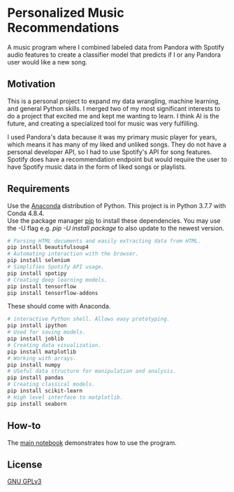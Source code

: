 # Personalized Music Recommendations

A music program where I combined labeled data from Pandora with Spotify audio features to create a classifier model that predicts if I or any Pandora user would like a new song.

## Motivation

This is a personal project to expand my data wrangling, machine learning, and general Python skills. I merged two of my most significant interests to do a project that excited me and kept me wanting to learn. I think AI is the future, and creating a specialized tool for music was very fulfilling.

I used Pandora's data because it was my primary music player for years, which means it has many of my liked and unliked songs. They do not have a personal developer API, so I had to use Spotify's API for song features. Spotify does have a recommendation endpoint but would require the user to have Spotify music data in the form of liked songs or playlists.

<!-- I web scraped the data off of Pandora using Selenium because many elements on the webpage used JavaScript to load in. -->

## Requirements

Use the [Anaconda](https://anaconda.org/anaconda/python) distribution of Python. This project is in Python 3.7.7 with Conda 4.8.4.\
Use the package manager [pip](https://pip.pypa.io/en/stable/) to install these dependencies. You may use the -U flag e.g. _pip -U install package_ to also update to the newest version.

```bash
# Parsing HTML documents and easily extracting data from HTML.
pip install beautifulsoup4
# Automating interaction with the browser.
pip install selenium
# Simplifies Spotify API usage.
pip install spotipy
# Creating deep learning models.
pip install tensorflow
pip install tensorflow-addons
```

These should come with Anaconda.

```bash
# interactive Python shell. Allows easy prototyping.
pip install ipython
# Used for saving models.
pip install joblib
# Creating data visualization.
pip install matplotlib
# Working with arrays.
pip install numpy
# USeful data structure for manipulation and analysis.
pip install pandas
# Creating classical models.
pip install scikit-learn
# High level interface to matplotlib.
pip install seaborn
```

## How-to

The [main notebook](https://github.com/vphan404/Personalized-Music-Recommendations/blob/master/main.ipynb) demonstrates how to use the program.

## License

[GNU GPLv3](https://choosealicense.com/licenses/gpl-3.0/)
